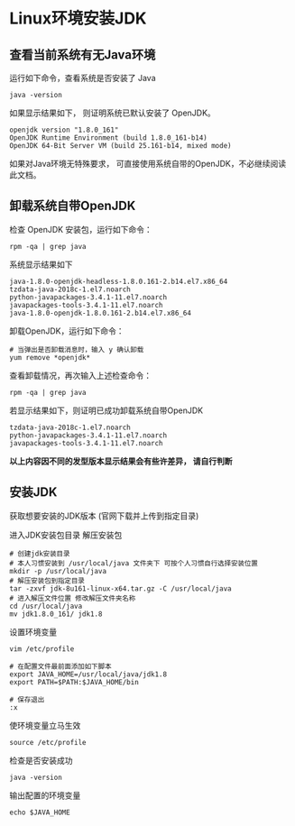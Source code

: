 # Linux环境安装JDK

## 查看当前系统有无Java环境
运行如下命令，查看系统是否安装了 Java

```
java -version
```
如果显示结果如下， 则证明系统已默认安装了 OpenJDK。
```
openjdk version "1.8.0_161"
OpenJDK Runtime Environment (build 1.8.0_161-b14)
OpenJDK 64-Bit Server VM (build 25.161-b14, mixed mode)
```
如果对Java环境无特殊要求， 可直接使用系统自带的OpenJDK，不必继续阅读此文档。

## 卸载系统自带OpenJDK
检查 OpenJDK 安装包，运行如下命令：

```
rpm -qa | grep java 
```
系统显示结果如下
```
java-1.8.0-openjdk-headless-1.8.0.161-2.b14.el7.x86_64
tzdata-java-2018c-1.el7.noarch
python-javapackages-3.4.1-11.el7.noarch
javapackages-tools-3.4.1-11.el7.noarch
java-1.8.0-openjdk-1.8.0.161-2.b14.el7.x86_64
```
卸载OpenJDK，运行如下命令：

```
# 当弹出是否卸载消息时，输入 y 确认卸载
yum remove *openjdk*
```
查看卸载情况，再次输入上述检查命令：

```
rpm -qa | grep java 
```
若显示结果如下，则证明已成功卸载系统自带OpenJDK
```
tzdata-java-2018c-1.el7.noarch
python-javapackages-3.4.1-11.el7.noarch
javapackages-tools-3.4.1-11.el7.noarch
```
**以上内容因不同的发型版本显示结果会有些许差异， 请自行判断**

## 安装JDK
获取想要安装的JDK版本  (官网下载并上传到指定目录)

进入JDK安装包目录 解压安装包

```
# 创建jdk安装目录
# 本人习惯安装到 /usr/local/java 文件夹下 可按个人习惯自行选择安装位置
mkdir -p /usr/local/java
# 解压安装包到指定目录
tar -zxvf jdk-8u161-linux-x64.tar.gz -C /usr/local/java
# 进入解压文件位置 修改解压文件夹名称
cd /usr/local/java
mv jdk1.8.0_161/ jdk1.8
```
设置环境变量
```
vim /etc/profile

# 在配置文件最前面添加如下脚本
export JAVA_HOME=/usr/local/java/jdk1.8
export PATH=$PATH:$JAVA_HOME/bin

# 保存退出
:x
```
使环境变量立马生效
```
source /etc/profile
```
检查是否安装成功
```
java -version
```
输出配置的环境变量
```
echo $JAVA_HOME
```